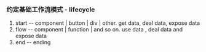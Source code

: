 ### 约定基础工作流模式 - lifecycle
1. start -- component | button | div | other. get data, deal data, expose data
2. flow  -- component | function | and so on. use data , deal data and expose data
3. end   -- ending